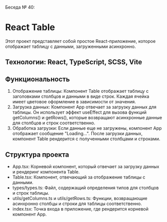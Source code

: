 Беседа № 40: 

# React Table

Этот проект представляет собой простое React-приложение, которое отображает таблицу с данными, загруженными асинхронно.

## Технологии: React, TypeScript, SCSS, Vite

## Функциональность

1. Отображение таблицы: Компонент Table отображает таблицу с заголовками столбцов и данными в виде строк. Каждая ячейка имеет цветовое оформление в зависимости от значения.
2. Загрузка данных: Компонент App отвечает за загрузку данных для таблицы. Он использует эффект useEffect для вызова функций getColumns() и getRows(), которые возвращают асинхронные данные для столбцов и строк соответственно.
3. Обработка загрузки: Если данные еще не загружены, компонент App отображает сообщение "Loading...". После загрузки данных, компонент Table рендерится с полученными столбцами и строками.

## Структура проекта

- App.tsx: Корневой компонент, который отвечает за загрузку данных и рендеринг компонента Table.
- Table.tsx: Компонент, отвечающий за отображение таблицы с данными.
- types/types.ts: Файл, содержащий определения типов для столбцов и строк таблицы.
- utils/getColumns.ts и utils/getRows.ts: Функции, возвращающие асинхронно столбцы и строки для таблицы соответственно.
- index.tsx: Точка входа в приложение, где рендерится корневой компонент App.

